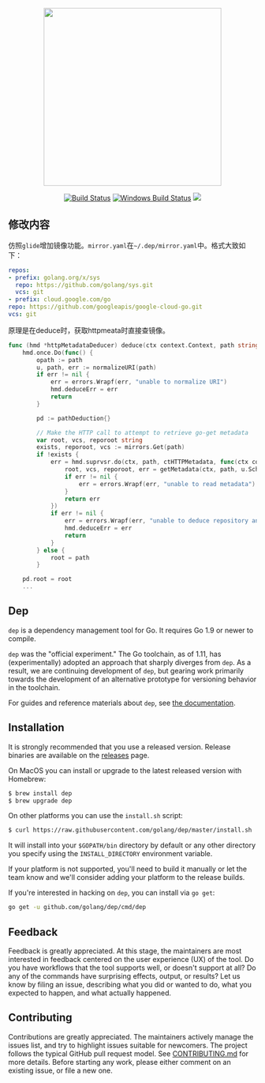 <p align="center"><img src="docs/assets/DigbyShadows.png" width="360"></p>
<p align="center">
  <a href="https://travis-ci.org/golang/dep"><img src="https://travis-ci.org/golang/dep.svg?branch=master" alt="Build Status"></img></a>
  <a href="https://ci.appveyor.com/project/golang/dep"><img src="https://ci.appveyor.com/api/projects/status/github/golang/dep?svg=true&branch=master&passingText=Windows%20-%20OK&failingText=Windows%20-%20failed&pendingText=Windows%20-%20pending" alt="Windows Build Status"></a>
  <a href="https://goreportcard.com/report/github.com/golang/dep"><img src="https://goreportcard.com/badge/github.com/golang/dep" /></a>
</p>

## 修改内容
仿照`glide`增加镜像功能。`mirror.yaml`在`~/.dep/mirror.yaml`中。格式大致如下：

```yaml
repos:
- prefix: golang.org/x/sys
  repo: https://github.com/golang/sys.git
  vcs: git
- prefix: cloud.google.com/go
repo: https://github.com/googleapis/google-cloud-go.git
vcs: git
```

原理是在deduce时，获取httpmeata时直接查镜像。
``` go
func (hmd *httpMetadataDeducer) deduce(ctx context.Context, path string) (pathDeduction, error) {
	hmd.once.Do(func() {
		opath := path
		u, path, err := normalizeURI(path)
		if err != nil {
			err = errors.Wrapf(err, "unable to normalize URI")
			hmd.deduceErr = err
			return
		}

		pd := pathDeduction{}

		// Make the HTTP call to attempt to retrieve go-get metadata
		var root, vcs, reporoot string
		exists, reporoot, vcs := mirrors.Get(path)
		if !exists {
			err = hmd.suprvsr.do(ctx, path, ctHTTPMetadata, func(ctx context.Context) error {
				root, vcs, reporoot, err = getMetadata(ctx, path, u.Scheme)
				if err != nil {
					err = errors.Wrapf(err, "unable to read metadata")
				}
				return err
			})
			if err != nil {
				err = errors.Wrapf(err, "unable to deduce repository and source type for %q", opath)
				hmd.deduceErr = err
				return
			}
		} else {
			root = path
		}

    pd.root = root
    ...
```

## Dep

`dep` is a dependency management tool for Go. It requires Go 1.9 or newer to compile.

`dep` was the "official experiment." The Go toolchain, as of 1.11, has
(experimentally) adopted an approach that sharply diverges from `dep`. As a
result, we are continuing development of `dep`, but gearing work  primarily
towards the development of an alternative prototype for versioning behavior in
the toolchain.

For guides and reference materials about `dep`, see [the documentation](https://golang.github.io/dep).

## Installation

It is strongly recommended that you use a released version. Release binaries are available on the [releases](https://github.com/golang/dep/releases) page.

On MacOS you can install or upgrade to the latest released version with Homebrew:

```sh
$ brew install dep
$ brew upgrade dep
```

On other platforms you can use the `install.sh` script:

```sh
$ curl https://raw.githubusercontent.com/golang/dep/master/install.sh | sh
```

It will install into your `$GOPATH/bin` directory by default or any other directory you specify using the `INSTALL_DIRECTORY` environment variable.

If your platform is not supported, you'll need to build it manually or let the team know and we'll consider adding your platform
to the release builds.

If you're interested in hacking on `dep`, you can install via `go get`:

```sh
go get -u github.com/golang/dep/cmd/dep
```

## Feedback

Feedback is greatly appreciated.
At this stage, the maintainers are most interested in feedback centered on the user experience (UX) of the tool.
Do you have workflows that the tool supports well, or doesn't support at all?
Do any of the commands have surprising effects, output, or results?
Let us know by filing an issue, describing what you did or wanted to do, what you expected to happen, and what actually happened.

## Contributing

Contributions are greatly appreciated.
The maintainers actively manage the issues list, and try to highlight issues suitable for newcomers.
The project follows the typical GitHub pull request model.
See [CONTRIBUTING.md](CONTRIBUTING.md) for more details.
Before starting any work, please either comment on an existing issue, or file a new one.
